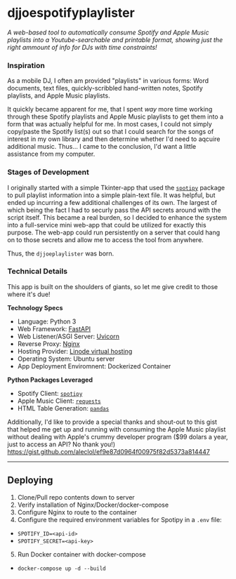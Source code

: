 # djjoespotifyplaylister
*A web-based tool to automatically consume Spotify and Apple Music playlists into a*
*Youtube-searchable and printable format, showing just the right ammount of info for*
*DJs with time constraints!*

### Inspiration
As a mobile DJ, I often am provided "playlists" in various forms: Word documents, text
files, quickly-scribbled hand-written notes, Spotify playlists, and Apple Music playlists.

It quickly became apparent for me, that I spent *way* more time working through these
Spotify playlists and Apple Music playlists to get them into a form that was actually
helpful for me. In most cases, I could not simply copy/paste the Spotify list(s) out so
that I could search for the songs of interest in my own library and then determine whether
I'd need to aqcuire additional music. Thus... I came to the conclusion, I'd want a little
assistance from my computer.

### Stages of Development
I originally started with a simple Tkinter-app that used the [`spotipy`](https://spotipy.readthedocs.io/en/latest/)
package to pull playlist information into a simple plain-text file. It was helpful, but
ended up incurring a few additional challenges of its own. The largest of which being the
fact I had to securly pass the API secrets around with the script itself. This became a
real burden, so I decided to enhance the system into a full-service mini web-app that
could be utilized for exactly this purpose. The web-app could run persistently on a server
that could hang on to those secrets and allow me to access the tool from anywhere.

Thus, the `djjoeplaylister` was born.

### Technical Details
This app is built on the shoulders of giants, so let me give credit to those where it's due!

**Technology Specs**
* Language: Python 3
* Web Framework: [FastAPI](https://fastapi.tiangolo.com/)
* Web Listener/ASGI Server: [Uvicorn](https://uvicorn.org/)
* Reverse Proxy: [Nginx](https://nginx.com/)
* Hosting Provider: [Linode virtual hosting](https://linode.com/)
* Operating System: Ubuntu server
* App Deployment Enviromnent: Dockerized Container

**Python Packages Leveraged**
* Spotify Client: [`spotipy`](https://spotipy.readthedocs.io/en/latest/)
* Apple Music Client: [`requests`](https://docs.python-requests.org/en/latest/)
* HTML Table Generation: [`pandas`]()

Additionally, I'd like to provide a special thanks and shout-out to this gist that
helped me get up and running with consuming the Apple Music playlist without dealing
with Apple's crummy developer program ($99 dolars a year, just to access an API? No
thank you!) https://gist.github.com/aleclol/ef9e87d0964f00975f82d5373a814447

------

## Deploying
1. Clone/Pull repo contents down to server
2. Verify installation of Nginx/Docker/docker-compose
3. Configure Nginx to route to the container
4. Configure the required environment variables for Spotipy in a `.env` file:
  * `SPOTIFY_ID=<api-id>`
  * `SPOTIFY_SECRET=<api-key>`
5. Run Docker container with docker-compose
  * `docker-compose up -d --build`